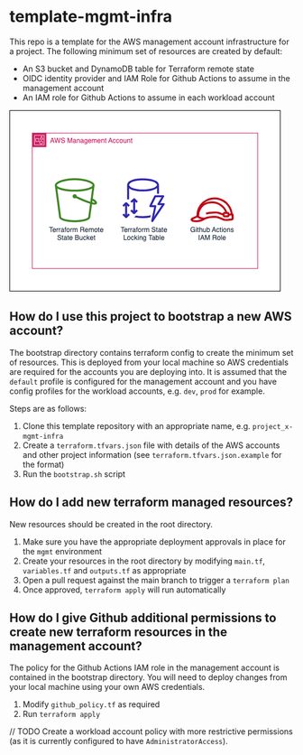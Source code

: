 # template-mgmt-infra

This repo is a template for the AWS management account infrastructure for a project. The following minimum set of resources are created by default:
- An S3 bucket and DynamoDB table for Terraform remote state
- OIDC identity provider and IAM Role for Github Actions to assume in the management account
- An IAM role for Github Actions to assume in each workload account

![Management Infrastructure](mgmt-infra.png)


## How do I use this project to bootstrap a new AWS account?

The bootstrap directory contains terraform config to create the minimum set of resources. This is deployed from your local machine so AWS credentials are required for the accounts you are deploying into. It is assumed that the `default` profile is configured for the management account and you have config profiles for the workload accounts, e.g. `dev`, `prod` for example.

Steps are as follows:

1. Clone this template repository with an appropriate name, e.g. `project_x-mgmt-infra`
2. Create a `terraform.tfvars.json` file with details of the AWS accounts and other project information (see `terraform.tfvars.json.example` for the format)
3. Run the `bootstrap.sh` script


## How do I add new terraform managed resources?

New resources should be created in the root directory.

1. Make sure you have the appropriate deployment approvals in place for the `mgmt` environment
2. Create your resources in the root directory by modifying `main.tf`, `variables.tf` and `outputs.tf` as appropriate
3. Open a pull request against the main branch to trigger a `terraform plan` 
4. Once approved, `terraform apply` will run automatically


## How do I give Github additional permissions to create new terraform resources in the management account?

The policy for the Github Actions IAM role in the management account is contained in the bootstrap directory. You will need to deploy changes from your local machine using your own AWS credentials.

1. Modify `github_policy.tf` as required
2. Run `terraform apply`

// TODO
Create a workload account policy with more restrictive permissions (as it is currently configured to have `AdministratorAccess`).
